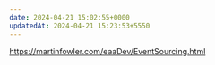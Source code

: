 ```yaml
---
date: 2024-04-21 15:02:55+0000
updatedAt: 2024-04-21 15:23:53+5550
---
```

https://martinfowler.com/eaaDev/EventSourcing.html